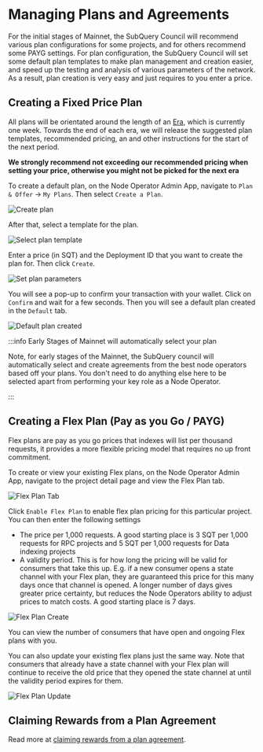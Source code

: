 # Managing Plans and Agreements

For the initial stages of Mainnet, the SubQuery Council will recommend various plan configurations for some projects, and for others recommend some PAYG settings. For plan configuration, the SubQuery Council will set some default plan templates to make plan management and creation easier, and speed up the testing and analysis of various parameters of the network. As a result, plan creation is very easy and just requires to you enter a price.

## Creating a Fixed Price Plan

All plans will be orientated around the length of an [Era](../introduction/era.md), which is currently one week. Towards the end of each era, we will release the suggested plan templates, recommended pricing, an and other instructions for the start of the next period.

**We strongly recommend not exceeding our recommended pricing when setting your price, otherwise you might not be picked for the next era**

To create a default plan, on the Node Operator Admin App, navigate to `Plan & Offer` -> `My Plans`. Then select `Create a Plan`.

![Create plan](/assets/img/network/plans_empty.png)

After that, select a template for the plan.

![Select plan template](/assets/img/network/plans_template_select.png)

Enter a price (in SQT) and the Deployment ID that you want to create the plan for. Then click `Create`.

![Set plan parameters](/assets/img/network/plans_price.png)

You will see a pop-up to confirm your transaction with your wallet. Click on `Confirm` and wait for a few seconds. Then you will see a default plan created in the `Default` tab.

![Default plan created](/assets/img/network/plans.png)

:::info Early Stages of Mainnet will automatically select your plan

Note, for early stages of the Mainnet, the SubQuery council will automatically select and create agreements from the best node operators based off your plans. You don't need to do anything else here to be selected apart from performing your key role as a Node Operator.

:::

## Creating a Flex Plan (Pay as you Go / PAYG)

Flex plans are pay as you go prices that indexes will list per thousand requests, it provides a more flexible pricing model that requires no up front commitment.

To create or view your existing Flex plans, on the Node Operator Admin App, navigate to the project detail page and view the Flex Plan tab.

![Flex Plan Tab](/assets/img/network/flex-plan.png)

Click `Enable Flex Plan` to enable flex plan pricing for this particular project. You can then enter the following settings

- The price per 1,000 requests. A good starting place is 3 SQT per 1,000 requests for RPC projects and 5 SQT per 1,000 requests for Data indexing projects
- A validity period. This is for how long the pricing will be valid for consumers that take this up. E.g. if a new consumer opens a state channel with your Flex plan, they are guaranteed this price for this many days once that channel is opened. A longer number of days gives greater price certainty, but reduces the Node Operators ability to adjust prices to match costs. A good starting place is 7 days.

![Flex Plan Create](/assets/img/network/flex-plan-create.png)

You can view the number of consumers that have open and ongoing Flex plans with you.

You can also update your existing flex plans just the same way. Note that consumers that already have a state channel with your Flex plan will continue to receive the old price that they opened the state channel at until the validity period expires for them.

![Flex Plan Update](/assets/img/network/flex-plan-update.png)

## Claiming Rewards from a Plan Agreement

Read more at [claiming rewards from a plan agreement](./rewards.md#claiming-rewards-by-eras).
